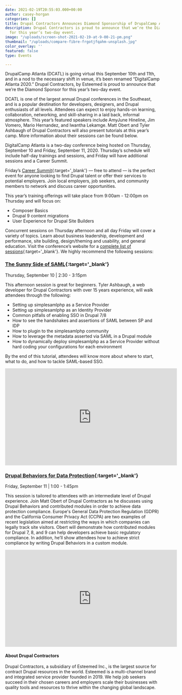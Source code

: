 ```yaml
---
date: 2021-02-19T20:55:03.000+00:00
author: casey-horgan
categories: []
title: Drupal Contractors Announces Diamond Sponsorship of DrupalCamp Atlanta 2020
description: Drupal Contractors is proud to announce that we’re the Diamond Sponsor
  for this year’s two-day event.
image: "/uploads/screen-shot-2021-02-19-at-9-00-21-pm.png"
thumbnail: "/uploads/compare-fibre-frgotjfqahm-unsplash.jpg"
color_overlay: ''
featured: false
type: Events

---
```

DrupalCamp Atlanta (DCATL) is going virtual this September 10th and 11th, and in a nod to the necessary shift in venue, it’s been renamed “DigitalCamp Atlanta 2020.” Drupal Contractors, by Esteemed is proud to announce that we’re the Diamond Sponsor for this year’s two-day event.

DCATL is one of the largest annual Drupal conferences in the Southeast, and is a popular destination for developers, designers, and Drupal enthusiasts of all levels. Attendees can expect to enjoy hands-on learning, collaboration, networking, and skill-sharing in a laid back, informal atmosphere. This year’s featured speakers include AmyJune Hineline, Jim Vomero, Mario Hernandez, and Iwantha Lekamge. Matt Obert and Tyler Ashbaugh of Drupal Contractors will also present tutorials at this year’s camp. More information about their sessions can be found below.

DigitalCamp Atlanta is a two-day conference being hosted on Thursday, September 10 and Friday, September 11, 2020. Thursday’s schedule will include half-day trainings and sessions, and Friday will have additional sessions and a Career Summit.

Friday’s [Career Summit](https://www.drupalcampatlanta.com/2020/career-summit){:target='_blank'} — free to attend — is the perfect event for anyone looking to find Drupal talent or offer their services to potential employers. Join local employers, job seekers, and community members to network and discuss career opportunities.

This year’s training offerings will take place from 9:00am - 12:00pm on Thursday and will focus on:

* Composer Basics
* Drupal 9 content migrations
* User Experience for Drupal Site Builders

Concurrent sessions on Thursday afternoon and all day Friday will cover a variety of topics. Learn about business leadership, development and performance, site building, design/theming and usability, and general education. Visit the conference’s website for a [complete list of sessions](https://www.drupalcampatlanta.com/){:target='_blank'}. We highly recommend the following sessions:

### [The Sunny Side of SAML](https://www.drupalcampatlanta.com/2020/sessions/sunny-side-saml){:target='_blank'}

Thursday, September 10 | 2:30 - 3:15pm

This afternoon session is great for beginners. Tyler Ashbaugh, a web developer for Drupal Contractors with over 15 years experience, will walk attendees through the following:

* Setting up simplesamlphp as a Service Provider
* Setting up simplesamlphp as an Identity Provider
* Common pitfalls of enabling SSO in Drupal 7/8
* How to see the handshakes and assertions of SAML between SP and IDP
* How to plugin to the simplesamlphp community
* How to leverage the metadata asserted via SAML in a Drupal module
* How to dynamically deploy simplesamlphp as a Service Provider without hard coding your configurations for each environment

By the end of this tutorial, attendees will know more about where to start, what to do, and how to tackle SAML-based SSO.

<iframe width="560" height="315" src="https://www.youtube.com/embed/Frh9KF6KmKg" frameborder="0" allow="accelerometer; autoplay; clipboard-write; encrypted-media; gyroscope; picture-in-picture" allowfullscreen></iframe>

### [Drupal Behaviors for Data Protection](https://www.drupalcampatlanta.com/2020/sessions/drupal-behaviors-data-protection){:target='_blank'}

Friday, September 11 | 1:00 - 1:45pm

This session is tailored to attendees with an intermediate level of Drupal experience. Join Matt Obert of Drupal Contractors as he discusses using Drupal Behaviors and contributed modules in order to achieve data protection compliance. Europe's General Data Protection Regulation (GDPR) and the California Consumer Privacy Act (CCPA) are two examples of recent legislation aimed at restricting the ways in which companies can legally track site visitors. Obert will demonstrate how contributed modules for Drupal 7, 8, and 9 can help developers achieve basic regulatory compliance. In addition, he’ll show attendees how to achieve strict compliance by writing Drupal Behaviors in a custom module.

<iframe width="560" height="315" src="https://www.youtube.com/embed/MAKYpgnjK-Y" frameborder="0" allow="accelerometer; autoplay; clipboard-write; encrypted-media; gyroscope; picture-in-picture" allowfullscreen></iframe>

#### About Drupal Contractors

Drupal Contractors, a subsidiary of Esteemed Inc., is the largest source for contract Drupal resources in the world. Esteemed is a multi-channel brand and integrated service provider founded in 2019. We help job seekers succeed in their chosen careers and employers scale their businesses with quality tools and resources to thrive within the changing global landscape.